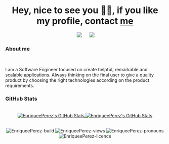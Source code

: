 <h1 align="center">Hey, nice to see you 👨‍💻, if you like my profile, contact <a href="mailto:hi@enriqueeperez.com">me</a></h1>

<p align='center'>
&nbsp;&nbsp;&nbsp;&nbsp;
  <a href="https://www.linkedin.com/in/enriqueeperez/"><img src="https://img.shields.io/badge/linkedin-%230077B5.svg?&style=for-the-badge&logo=linkedin&logoColor=white" /></a>&nbsp;&nbsp;&nbsp;
  &nbsp;
  <a href="https://platzi.com/p/EnriquePerez/"><img src="https://img.shields.io/badge/Platzi-98CA3F.svg?&style=for-the-badge&logo=platzi&logoColor=white" /></a>&nbsp;&nbsp;&nbsp;&nbsp;

<h3>About me</h3>
<br/>
<p>I am a Software Engineer focused on create helpful, remarkable and scalable applications. Always thinking on the final user to give a quality product by choosing the right technologies according on the product requirements.</p>

<!--
<h3>Stack</h3>
![Javascript](https://raw.githubusercontent.com/rahul-jha98/github_readme_icons/main/language_and_tools/square/javascript/javascript.svg) Hihih
<ul>
  <li>
    <a href="https://developer.mozilla.org/en-US/docs/Web/JavaScript" target="_blank"> <img align="left" alt="JavaScript" height ="20px"          src="https://raw.githubusercontent.com/rahul-jha98/github_readme_icons/main/language_and_tools/square/javascript/javascript.svg"></a> <p>Javascript</p>
  </li>
<br>
  <li>
    <a href="https://www.typescriptlang.org/" target="_blank"><img align="left" alt="Typescirpt" height ="32px" src="https://raw.githubusercontent.com/rahul-jha98/github_readme_icons/main/language_and_tools/square/typescript/typescript.svg"></a> Typescript</a>
  </li>
</ul>
-->

<h3>GitHub Stats</h3>
<br/>
<div align="center">
<a href="https://github.com/EnriqueePerez">
  <img align="center" src="https://github-readme-stats.vercel.app/api/top-langs/?username=EnriqueePerez&theme=dracula&count_private=true&hide=css,blade" alt="EnriqueePerez's GitHub Stats" />
</a>

<a href="https://github.com/EnriqueePerez">
  <img align="center" src="https://github-readme-stats.vercel.app/api?username=EnriqueePerez&count_private=true&show_icons=true&line_height=27&theme=dracula" alt="EnriqueePerez's GitHub Stats"/>
</a>
</div>

<br/>
<p align="center">
<img src="https://img.shields.io/badge/build-passing-success" alt="EnriqueePerez-build" />
<img src="https://komarev.com/ghpvc/?username=EnriqueePerez&label=profile%20views&color=blue" alt="EnriqueePerez-views" />
<img src="https://img.shields.io/badge/pronouns-he%2Fhim-orange" alt="EnriqueePerez-pronouns" />
<img src="https://img.shields.io/badge/licence-MIT-green" alt="EnriqueePerez-licence" />
</p>
<!--
**EnriqueePerez/EnriqueePerez** is a ✨ _special_ ✨ repository because its `README.md` (this file) appears on your GitHub profile.

Here are some ideas to get you started:

- 🔭 I’m currently working on ...
- 🌱 I’m currently learning ...
- 👯 I’m looking to collaborate on ...
- 🤔 I’m looking for help with ...
- 💬 Ask me about ...
- 📫 How to reach me: ...
- 😄 Pronouns: ...
- ⚡ Fun fact: ...
-->
